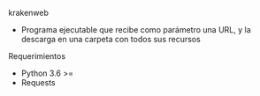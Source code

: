 krakenweb
- Programa ejecutable que recibe como parámetro una URL, y la descarga en una carpeta con todos sus recursos

Requerimientos
- Python 3.6 >=
- Requests
